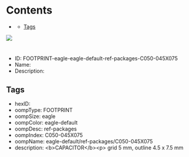 



Contents
========

* [](#)
	* [Tags](#tags)
  
![][im]
# 

- ID: FOOTPRINT-eagle-eagle-default-ref-packages-C050-045X075
- Name: 
- Description: 

## Tags

- hexID: 
- oompType: FOOTPRINT
- oompSize: eagle
- oompColor: eagle-default
- oompDesc: ref-packages
- oompIndex: C050-045X075
- oompName: eagle-default/ref-packages/C050-045X075
- description: &lt;b&gt;CAPACITOR&lt;/b&gt;&lt;p&gt;&#xD;
grid 5 mm, outline 4.5 x 7.5 mm



[im]: image.png
